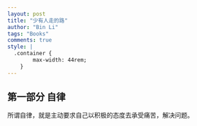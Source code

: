 ```yaml
---
layout: post
title: "少有人走的路"
author: "Bin Li"
tags: "Books"
comments: true
style: |
  .container {
        max-width: 44rem;
    } 
---
```


## 第一部分 自律
所谓自律，就是主动要求自己以积极的态度去承受痛苦，解决问题。


